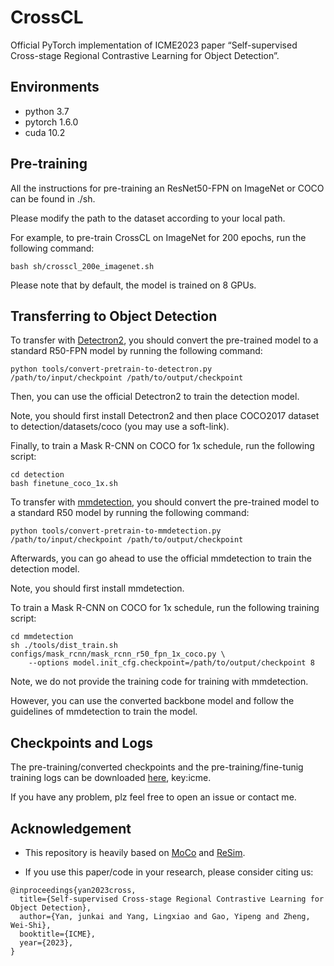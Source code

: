# CrossCL

Official PyTorch implementation of ICME2023 paper “Self-supervised Cross-stage Regional Contrastive Learning for Object Detection”.

## Environments
- python 3.7
- pytorch 1.6.0
- cuda 10.2

## Pre-training
All the instructions for pre-training an ResNet50-FPN on ImageNet or COCO can be found in ./sh.

Please modify the path to the dataset according to your local path.

For example, to pre-train CrossCL on ImageNet for 200 epochs, run the following command:
```
bash sh/crosscl_200e_imagenet.sh
```
Please note that by default, the model is trained on 8 GPUs.

## Transferring to Object Detection
To transfer with [Detectron2](https://github.com/facebookresearch/detectron2), you should convert the pre-trained model to a standard R50-FPN model by running the following command:
```
python tools/convert-pretrain-to-detectron.py /path/to/input/checkpoint /path/to/output/checkpoint
```
Then, you can use the official Detectron2 to train the detection model. 

Note, you should first install Detectron2 and then place COCO2017 dataset to detection/datasets/coco (you may use a soft-link).

Finally, to train a Mask R-CNN on COCO for 1x schedule, run the following script:
```
cd detection
bash finetune_coco_1x.sh
```

To transfer with [mmdetection](https://github.com/open-mmlab/mmdetection), you should convert the pre-trained model to a standard R50 model by running the following command:
```
python tools/convert-pretrain-to-mmdetection.py /path/to/input/checkpoint /path/to/output/checkpoint
```
Afterwards, you can go ahead to use the official mmdetection to train the detection model.

Note, you should first install mmdetection. 

To train a Mask R-CNN on COCO for 1x schedule, run the following training script:
```
cd mmdetection
sh ./tools/dist_train.sh configs/mask_rcnn/mask_rcnn_r50_fpn_1x_coco.py \ 
    --options model.init_cfg.checkpoint=/path/to/output/checkpoint 8
```
Note, we do not provide the training code for training with mmdetection.

However, you can use the converted backbone model and follow the guidelines of mmdetection to train the model.

## Checkpoints and Logs
The pre-training/converted checkpoints and the pre-training/fine-tunig training logs can be downloaded [here](https://pan.baidu.com/s/1aCacbdBBEolAwxtMNmD0RA), key:icme.

If you have any problem, plz feel free to open an issue or contact me.

## Acknowledgement 
- This repository is heavily based on [MoCo](https://github.com/facebookresearch/moco) and [ReSim](https://github.com/Tete-Xiao/ReSim).

- If you use this paper/code in your research, please consider citing us:
```
@inproceedings{yan2023cross,
  title={Self-supervised Cross-stage Regional Contrastive Learning for Object Detection},
  author={Yan, junkai and Yang, Lingxiao and Gao, Yipeng and Zheng, Wei-Shi},
  booktitle={ICME},
  year={2023},
}
```
